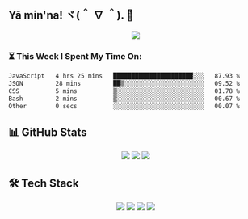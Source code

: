 ## Yā min'na! ヾ(＾ ∇ ＾). 🤙
<p align="center">
  <img src="https://capsule-render.vercel.app/api?type=waving&height=125&color=gradient&text=Hajimemashite&reversal=false&fontAlignY=50"/>
</p>

<!--
**zirea3l/zirea3l** is a ✨ _special_ ✨ repository because its `README.md` (this file) appears on your GitHub profile.

Here are some ideas to get you started:

- 🔭 I’m currently working on ...
- 🌱 I’m currently learning ...
- 👯 I’m looking to collaborate on ...
- 🤔 I’m looking for help with ...
- 💬 Ask me about ...
- 📫 How to reach me: ...
- 😄 Pronouns: ...
- ⚡ Fun fact: ...
-->

### ⏳ This Week I Spent My Time On:
<!--START_SECTION:waka-->

```txt
JavaScript   4 hrs 25 mins   ██████████████████████░░░   87.93 %
JSON         28 mins         ██▒░░░░░░░░░░░░░░░░░░░░░░   09.52 %
CSS          5 mins          ▒░░░░░░░░░░░░░░░░░░░░░░░░   01.78 %
Bash         2 mins          ▒░░░░░░░░░░░░░░░░░░░░░░░░   00.67 %
Other        0 secs          ░░░░░░░░░░░░░░░░░░░░░░░░░   00.07 %
```

<!--END_SECTION:waka-->

## 📊 GitHub Stats
<p align="center">
  <img src="https://github-readme-stats.vercel.app/api?username=PiyushSharma&show_icons=true&theme=tokyonight" />
  <img src="https://github-readme-streak-stats.herokuapp.com/?user=PiyushSharma&theme=tokyonight" />
  <img src="https://github-readme-activity-graph.vercel.app/graph?username=PiyushSharma&theme=react-dark" />
</p>


## 🛠️ Tech Stack
<p align="center">
  <img src="https://img.shields.io/badge/JavaScript-323330?style=for-the-badge&logo=javascript&logoColor=F7DF1E"/>
  <img src="https://img.shields.io/badge/Node.js-43853D?style=for-the-badge&logo=node.js&logoColor=white"/>
  <img src="https://img.shields.io/badge/React-20232A?style=for-the-badge&logo=react&logoColor=61DAFB"/>
  <img src="https://img.shields.io/badge/MongoDB-4EA94B?style=for-the-badge&logo=mongodb&logoColor=white"/>
</p>
